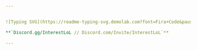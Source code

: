 ```yaml
---


![Typing SVG](https://readme-typing-svg.demolab.com?font=Fira+Code&pause=1000&color=F70000&random=false&width=435&lines=.gg%2FInterestLoL;Best+ClosetCheating+Script+4+Da+Hood)

**`Discord.gg/InterestLoL // Discord.com/Invite/InterestLoL`**

---
```

